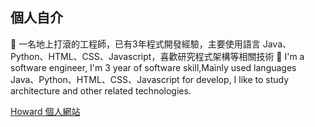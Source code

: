 
<h2>個人自介</h3>
<p>
  🔭 一名地上打滾的工程師，已有3年程式開發經驗，主要使用語言 Java、Python、HTML、CSS、Javascript，喜歡研究程式架構等相關技術
  🔭 I'm a software engineer, I'm 3 year of software skill,Mainly used languages ​ Java、Python、HTML、CSS、Javascript for develop, I like to study architecture and other related technologies.
</p>
<div>
  <a href="https://www.howardli.blog/#home">Howard 個人網站</a>
</div>
